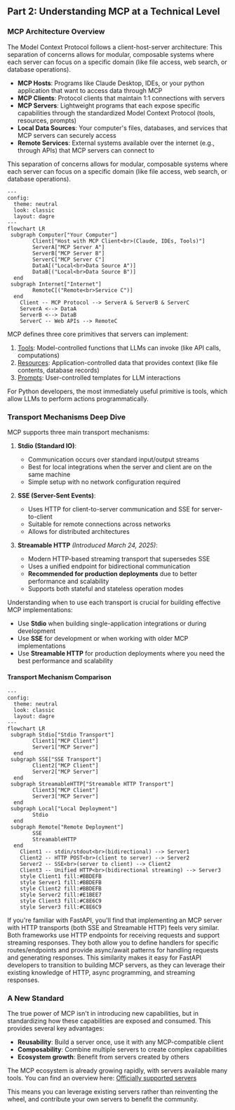 ## Part 2: Understanding MCP at a Technical Level

### MCP Architecture Overview

The Model Context Protocol follows a client-host-server architecture:
This separation of concerns allows for modular, composable systems where each server can focus on a specific domain (like file access, web search, or database operations).

- **MCP Hosts**: Programs like Claude Desktop, IDEs, or your python application that want to access data through MCP
- **MCP Clients**: Protocol clients that maintain 1:1 connections with servers
- **MCP Servers**: Lightweight programs that each expose specific capabilities through the standardized Model Context Protocol (tools, resources, prompts)
- **Local Data Sources**: Your computer's files, databases, and services that MCP servers can securely access
- **Remote Services**: External systems available over the internet (e.g., through APIs) that MCP servers can connect to

This separation of concerns allows for modular, composable systems where each server can focus on a specific domain (like file access, web search, or database operations).

```mermaid
---
config:
  theme: neutral
  look: classic
  layout: dagre
---
flowchart LR
 subgraph Computer["Your Computer"]
        Client["Host with MCP Client<br>(Claude, IDEs, Tools)"]
        ServerA["MCP Server A"]
        ServerB["MCP Server B"]
        ServerC["MCP Server C"]
        DataA[("Local<br>Data Source A")]
        DataB[("Local<br>Data Source B")]
  end
 subgraph Internet["Internet"]
        RemoteC[("Remote<br>Service C")]
  end
    Client -- MCP Protocol --> ServerA & ServerB & ServerC
    ServerA <--> DataA
    ServerB <--> DataB
    ServerC -- Web APIs --> RemoteC
```

MCP defines three core primitives that servers can implement:

1. [Tools](https://modelcontextprotocol.io/docs/concepts/tools#python): Model-controlled functions that LLMs can invoke (like API calls, computations)
2. [Resources](https://modelcontextprotocol.io/docs/concepts/resources#python): Application-controlled data that provides context (like file contents, database records)
3. [Prompts](https://modelcontextprotocol.io/docs/concepts/prompts#python): User-controlled templates for LLM interactions

For Python developers, the most immediately useful primitive is tools, which allow LLMs to perform actions programmatically.

### Transport Mechanisms Deep Dive

MCP supports three main transport mechanisms:

1. **Stdio (Standard IO)**: 
   - Communication occurs over standard input/output streams
   - Best for local integrations when the server and client are on the same machine
   - Simple setup with no network configuration required

2. **SSE (Server-Sent Events)**:
   - Uses HTTP for client-to-server communication and SSE for server-to-client
   - Suitable for remote connections across networks
   - Allows for distributed architectures

3. **Streamable HTTP** *(Introduced March 24, 2025)*:
   - Modern HTTP-based streaming transport that supersedes SSE
   - Uses a unified endpoint for bidirectional communication
   - **Recommended for production deployments** due to better performance and scalability
   - Supports both stateful and stateless operation modes

Understanding when to use each transport is crucial for building effective MCP implementations:

- Use **Stdio** when building single-application integrations or during development
- Use **SSE** for development or when working with older MCP implementations
- Use **Streamable HTTP** for production deployments where you need the best performance and scalability

#### Transport Mechanism Comparison

```mermaid
---
config:
  theme: neutral
  look: classic
  layout: dagre
---
flowchart LR
 subgraph Stdio["Stdio Transport"]
        Client1["MCP Client"]
        Server1["MCP Server"]
  end
 subgraph SSE["SSE Transport"]
        Client2["MCP Client"]
        Server2["MCP Server"]
  end
 subgraph StreamableHTTP["Streamable HTTP Transport"]
        Client3["MCP Client"]
        Server3["MCP Server"]
  end
 subgraph Local["Local Deployment"]
        Stdio
  end
 subgraph Remote["Remote Deployment"]
        SSE
        StreamableHTTP
  end
    Client1 -- stdin/stdout<br>(bidirectional) --> Server1
    Client2 -- HTTP POST<br>(client to server) --> Server2
    Server2 -- SSE<br>(server to client) --> Client2
    Client3 -- Unified HTTP<br>(bidirectional streaming) --> Server3
    style Client1 fill:#BBDEFB
    style Server1 fill:#BBDEFB
    style Client2 fill:#BBDEFB
    style Server2 fill:#E1BEE7
    style Client3 fill:#C8E6C9
    style Server3 fill:#C8E6C9
```

If you're familiar with FastAPI, you'll find that implementing an MCP server with HTTP transports (both SSE and Streamable HTTP) feels very similar. Both frameworks use HTTP endpoints for receiving requests and support streaming responses. They both allow you to define handlers for specific routes/endpoints and provide async/await patterns for handling requests and generating responses. This similarity makes it easy for FastAPI developers to transition to building MCP servers, as they can leverage their existing knowledge of HTTP, async programming, and streaming responses.

### A New Standard

The true power of MCP isn't in introducing new capabilities, but in standardizing how these capabilities are exposed and consumed. This provides several key advantages:

- **Reusability**: Build a server once, use it with any MCP-compatible client
- **Composability**: Combine multiple servers to create complex capabilities
- **Ecosystem growth**: Benefit from servers created by others

The MCP ecosystem is already growing rapidly, with servers available many tools. You can find an overview here: [Officially supported servers](https://github.com/modelcontextprotocol/servers)

This means you can leverage existing servers rather than reinventing the wheel, and contribute your own servers to benefit the community.